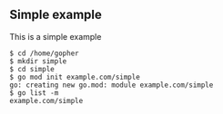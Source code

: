 <!-- __JSON: gobin -m -run myitcv.io/cmd/egrunner -df -v=/tmp:/tmp script.sh # LONG ONLINE

## Simple example

This is a simple example

```
{{PrintBlock "script" -}}
```
-->

## Simple example

This is a simple example

```
$ cd /home/gopher
$ mkdir simple
$ cd simple
$ go mod init example.com/simple
go: creating new go.mod: module example.com/simple
$ go list -m
example.com/simple
```
<!-- END -->
